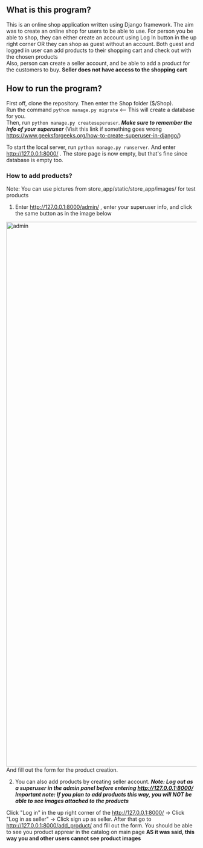 ## What is this program?
This is an online shop application written using Django framework. The aim was to create an online shop for users to be able to use.
 For person you be able to shop, they can either create an account using Log In button in the up right corner OR they can shop as guest without an account. 
 Both guest and logged in user can add products to their shopping cart and check out with the chosen products  
Also, person can create a seller account, and be able to add a product for the customers to buy. **Seller does not have access to the shopping cart**

## How to run the program?
First off, clone the repository. Then enter the Shop folder ($/Shop).  
Run the command `python manage.py migrate` <-- This will create a database for you.  
Then, run `python manage.py createsuperuser`. ***Make sure to remember the info of your superuser*** (Visit this link if something goes wrong https://www.geeksforgeeks.org/how-to-create-superuser-in-django/)    

To start the local server, run `python manage.py runserver`. And enter http://127.0.0.1:8000/ . The store page is now empty, but that's fine since database is empty too.

### How to add products?
Note: You can use pictures from store_app/static/store_app/images/ for test products  
1) Enter http://127.0.0.1:8000/admin/ , enter your superuser info, and click the same button as in the image below
<img width="1440" alt="admin" src="https://github.com/shadow2098/Shop/assets/93429735/21c1159a-85a4-435e-a55b-f0cfa1ab2cd2">
And fill out the form for the product creation.    
  
2) You can also add products by creating seller account. ***Note: Log out as a superuser in the admin panel before entering http://127.0.0.1:8000/***  
***Important note: If you plan to add products this way, you will NOT be able to see images attached to the products***

Click "Log in" in the up right corner of the http://127.0.0.1:8000/ -> Click "Log in as seller" -> Click sign up as seller. After that go to http://127.0.0.1:8000/add_product/ and fill out the form. You should be able to see you product apprear in the catalog on main page **AS it was said, this way you and other users cannot see product images**
